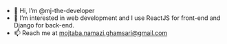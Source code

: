 - 👋 Hi, I’m @mj-the-developer
- 👀 I’m interested in web development and I use ReactJS for front-end and Django for back-end.
- 📫 Reach me at mojtaba.namazi.ghamsari@gmail.com

<!---
mj-the-developer/mj-the-developer is a ✨ special ✨ repository because its `README.md` (this file) appears on your GitHub profile.
You can click the Preview link to take a look at your changes.
--->
